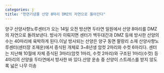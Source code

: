 ```yaml
---
categories: j
title: "천연기념물 산양 8마리 DMZ의 자연으로 돌아간다"
---
```

양구 산양사향노루센터가 오는 14일 오전 방산면 두타연 일원에서 산양 8마리를 DMZ의 자연으로 돌려보낸다. 방사가 이뤄지면 센터가 백두대간과 DMZ 등에 방사한 산양의 수는 40마리에 육박하게 된다.이날 방사되는 산양은 양구 동면 팔랑리 소재 산양사향노루센터(센터장 조재운)에서 증식된 개체로 3~8년생 암컷 2마리와 수컷 6마리다. 센터는 지난해 10월에 자체 증식된 3마리(암컷 1마리, 수컷 2마리)와 구조된 1마리(수컷) 등 4마리의 산양을 두타연에서 방사한 바 있다.산양 운송 중 산양이 스트레스를 받지 않도록 넓은 나무 이송